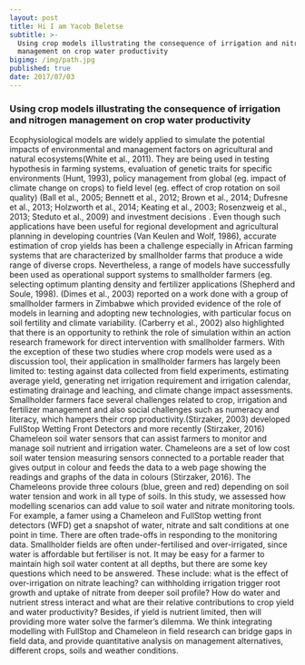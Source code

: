 ```yaml
---
layout: post
title: Hi I am Yacob Beletse
subtitle: >-
  Using crop models illustrating the consequence of irrigation and nitrogen
  management on crop water productivity
bigimg: /img/path.jpg
published: true
date: 2017/07/03
---
```

### Using crop models illustrating the consequence of irrigation and nitrogen management on crop water productivity


Ecophysiological models are widely applied to simulate the potential impacts of environmental and management factors on agricultural and natural ecosystems(White et al., 2011). They are being used in testing hypothesis in farming systems, evaluation of genetic traits for specific environments (Hunt, 1993), policy management  from global  (eg. impact of climate change on crops) to field level (eg. effect of crop rotation on soil quality) (Ball et al., 2005; Bennett et al., 2012; Brown et al., 2014; Dufresne et al., 2013; Holzworth et al., 2014; Keating et al., 2003; Rosenzweig et al., 2013; Steduto et al., 2009) and investment decisions . Even though such applications have been useful for regional development and agricultural planning in developing countries (Van Keulen and Wolf, 1986), accurate estimation of crop yields has been a challenge especially in African farming systems that are characterized by smallholder farms that produce a wide range of diverse crops. Nevertheless, a range of models have successfully been used as operational support systems to smallholder farmers (eg. selecting optimum planting density and fertilizer applications (Shepherd and Soule, 1998).
(Dimes et al., 2003) reported on a work done with a group of smallholder farmers in Zimbabwe which provided evidence of the role of models in learning and adopting new technologies, with particular focus on soil fertility and climate variability. (Carberry et al., 2002) also highlighted that there is an opportunity to rethink the role of simulation within an action research framework for direct intervention with smallholder farmers. With the exception of these two studies where crop models were used as a discussion tool, their application in smallholder farmers has largely been limited to: testing against data collected from field experiments, estimating average yield, generating net irrigation requirement and irrigation calendar, estimating drainage and leaching, and climate change impact assessments. 
Smallholder farmers face several challenges related to crop, irrigation and fertilizer management and also social challenges such as numeracy and literacy, which hampers their crop productivity.(Stirzaker, 2003) developed FullStop Wetting Front Detectors and more recently (Stirzaker, 2016) Chameleon soil water sensors that can assist farmers to monitor and manage soil nutrient and irrigation water. Chameleons are a set of low cost soil water tension measuring sensors connected to a portable reader that gives output in colour and feeds the data to a web page showing the readings and graphs of the data in colours (Stirzaker, 2016). The Chameleons provide three colours (blue, green and red) depending on soil water tension and work in all type of soils. In this study, we assessed how modelling scenarios can add value to soil water and nitrate monitoring tools. For example, a famer using a Chameleon and FullStop wetting front detectors (WFD) get a snapshot of water, nitrate and salt conditions at one point in time. There are often trade-offs in responding to the monitoring data. Smallholder fields are often under-fertilised and over-irrigated, since water is affordable but fertiliser is not.  It may be easy for a farmer to maintain high soil water content at all depths, but there are some key questions which need to be answered. These include: what is the effect of over-irrigation on nitrate leaching?  can withholding irrigation trigger root growth and uptake of nitrate from deeper soil profile?  How do water and nutrient stress interact and what are their relative contributions to crop yield and water productivity? Besides, if yield is nutrient limited, then will providing more water solve the farmer’s dilemma. We think integrating modelling with FullStop and Chameleon in field research can bridge gaps in field data, and provide quantitative analysis on management alternatives, different crops, soils and weather conditions. 
